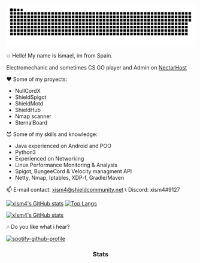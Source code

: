 
<a href=#><img src="contributions.svg"></a>

💥 Hello! My name is Ismael, im from Spain.

Electromechanic and sometimes CS GO player
and Admin on [NectarHost](https://discord.gg/FzGuxqkWNa)

❤ Some of my proyects:
- NullCordX
- ShieldSpigot
- ShieldMotd
- ShieldHub
- Nmap scanner
- SternalBoard

😈 Some of my skills and knowledge:
- Java experienced on Android and POO
- Python3
- Experienced on Networking
- Linux Performance Monitoring & Analysis
- Spigot, BungeeCord & Velocity managment API
- Netty, Nmap, Iptables, XDP-f, Gradle/Maven

📫 E-mail contact: xism4@shieldcommunity.net
📞 Discord: xism4#9127

[![xIsm4's GitHub stats](https://github-readme-stats.vercel.app/api?username=xIsm4&show_icons=true&theme=merko)](https://github.com/xIsm4/)   [![Top Langs](https://github-readme-stats.vercel.app/api/top-langs/?username=xIsm4&layout=compact&theme=tokyonight)](https://github.com/xIsm4/)

[![xIsm4's GitHub stats](https://visitor-badge.laobi.icu/badge?page_id=xIsm4.readme.visitor-badge)](https://github.com/xIsm4/) 

🎶 Do you like what i hear?

[![spotify-github-profile](https://spotify-github-profile.vercel.app/api/view?uid=31bdewbd2pimzlhhifnqumxwlhum&cover_image=true&theme=default)](https://github.com/kittinan/spotify-github-profile)
<h3 align="center">Stats</h3>
